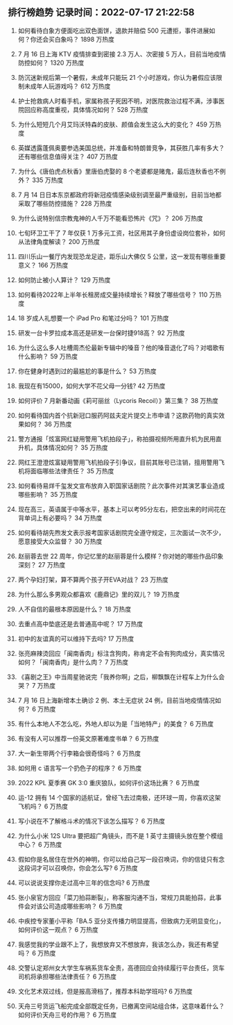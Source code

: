 
## 排行榜趋势 记录时间：2022-07-17 21:22:58
  
  1. 如何看待白象方便面吃出双色面饼，退款并赔偿 500 元遭拒，事件进展如何？你还会买白象吗？ 1898 万热度
    
  2. 7 月 16 日上海 KTV 疫情排查到密接 2.3 万人、次密接 5 万人，目前当地疫情防控如何？ 1320 万热度
    
  3. 防沉迷新规后第一个暑假，未成年只能玩 21 个小时游戏，你认为暑假应该限制未成年人玩游戏吗？ 612 万热度
    
  4. 护士抢救病人时看手机，家属称孩子死因不明，对医院救治过程不满，涉事医院回应称高度重视，具体情况如何？ 528 万热度
    
  5. 为什么短短几个月艾玛沃特森的皮肤、颜值会发生这么大的变化？ 459 万热度
    
  6. 英媒透露蓬佩奥要参选美国总统，并准备和特朗普竞争，其获胜几率有多大？还有哪些信息值得关注？ 407 万热度
    
  7. 为什么《唐伯虎点秋香》里唐伯虎娶的 8 个老婆都是赌鬼，最后连秋香也不例外？ 335 万热度
    
  8. 7 月 14 日日本东京都政府将新冠疫情感染级别调至最严重级别，目前当地都采取了哪些防控措施？ 228 万热度
    
  9. 为什么说特别信宗教鬼神的人千万不能看恐怖片《咒》？ 206 万热度
    
  10. 七旬环卫工干了 7 年仅获 1 万多元工资，社区用其子身份虚设岗位套补，如何从法律角度解读？ 200 万热度
    
  11. 四川乐山一餐厅内发现恐龙足迹，距乐山大佛仅 5 公里，这一发现有哪些重要意义？ 166 万热度
    
  12. 如何防止被小人算计？ 129 万热度
    
  13. 如何看待2022年上半年长租房成交量持续增长？释放了哪些信号？ 110 万热度
    
  14. 18 岁成人礼想要一个 iPad Pro 和笔过分吗？ 101 万热度
    
  15. 研发一台卡罗拉成本高还是研发一台保时捷918高？ 92 万热度
    
  16. 为什么这么多人吐槽周杰伦最新专辑中的嗓音？他的嗓音退化了吗？对唱歌有什么影响？ 59 万热度
    
  17. 你在健身时遇到过的最尴尬的事是什么？ 53 万热度
    
  18. 我现在有15000，如何大学不花父母一分钱? 42 万热度
    
  19. 如何评价 7 月新番动画《莉可丽丝（Lycoris Recoil）》第三集？ 38 万热度
    
  20. 如何看待国内首个抗新冠口服药阿兹夫定片提交上市申请？这款药物的真实效果如何？ 36 万热度
    
  21. 警方通报「炫富网红疑用警用飞机拍段子」，称拍摄视频所用直升机为民用直升机，具体情况如何？ 35 万热度
    
  22. 网红王澄澄炫富疑用警用飞机拍段子引争议，目前其账号已注销，擅用警用飞机将面临哪些法律责任？ 35 万热度
    
  23. 如何看待易烊千玺发文宣布放弃入职国家话剧院？此次事件对其演艺事业造成哪些影响？ 35 万热度
    
  24. 现在高三，英语属于中等水平，基本上可以考95分左右，把空出来的时间花在背单词上有必要吗？ 34 万热度
    
  25. 如何看待胡先煦发文表示报考国家话剧院完全遵守规定，三次面试一次不少，愿意接受大众监督？ 30 万热度
    
  26. 赵丽蓉去世 22 周年，你记忆里的赵丽蓉是什么模样？你对她的哪些作品印象深刻？ 27 万热度
    
  27. 两个孕妇打架，算不算两个孩子开EVA对战？ 23 万热度
    
  28. 为什么那么多男观众都喜欢《鹿鼎记》里的双儿？ 19 万热度
    
  29. 人不自信的最根本原因是什么？ 18 万热度
    
  30. 去重点高中垫底还是去普通高中呢？ 17 万热度
    
  31. 初中的友谊真的可以维持下去吗? 17 万热度
    
  32. 张亮麻辣烫回应「闽南香肉」标注含狗肉，称肯定不会有狗肉成分，真实情况如何？「闽南香肉」是什么肉？ 7 万热度
    
  33. 《喜剧之王》中当周星驰说完「我养你啊」之后，柳飘飘在计程车上为什么会哭？ 7 万热度
    
  34. 7 月 16 日上海新增本土确诊 2 例、本土无症状 24 例，目前当地疫情情况如何？ 6 万热度
    
  35. 有什么本地人不怎么吃，外地人却以为是「当地特产」的美食？ 6 万热度
    
  36. 有没有人可以推荐一份英文原著难度书单？ 6 万热度
    
  37. 大一新生带两个行李箱会很奇怪吗？ 6 万热度
    
  38. 如何用 c 语言写一个扔色子的程序？ 6 万热度
    
  39. 2022 KPL 夏季赛 GK 3:0 重庆狼队，如何评价这场比赛？ 6 万热度
    
  40. 运-12 拥有 14 个国家的适航证，曾经飞去过南极，还环球一周，你喜欢这架飞机吗？ 6 万热度
    
  41. 写小说在不了解格斗术的情况下该怎么描写？ 6 万热度
    
  42. 为什么小米 12S Ultra 要把超广角镜头，而不是 1 英寸主摄镜头放在整个模组中心？ 6 万热度
    
  43. 假如你是名居住在世外的神明，你可以给自己写一段召唤词，你的信徒只有念这段词才可以召唤你，你会怎么写? 6 万热度
    
  44. 可以说说支撑你走过高中三年的信念吗? 6 万热度
    
  45. 张小泉官方回应「菜刀拍蒜断裂」，称客服沟通不当，常规刀具能拍蒜，此事件会对该公司造成哪些影响？ 6 万热度
    
  46. 中疾控专家董小平称「BA.5 亚分支传播力明显提高，但致病力无明显变化」，如何评价这一观点？ 6 万热度
    
  47. 我感觉我的学业跟不上了，我想放弃又不想放弃，我该怎么办，我还有希望吗？ 6 万热度
    
  48. 交警认定郑州女大学生车祸系货车全责，高德回应会持续履行平台责任，货车司机将承担哪些法律责任？ 6 万热度
    
  49. 文化艺术双过线，但是报高滑档了，推荐本科助学班吗? 6 万热度
    
  50. 天舟三号货运飞船完成全部既定任务，已撤离空间站组合体，这意味着什么？如何评价天舟三号的作用？ 6 万热度
    